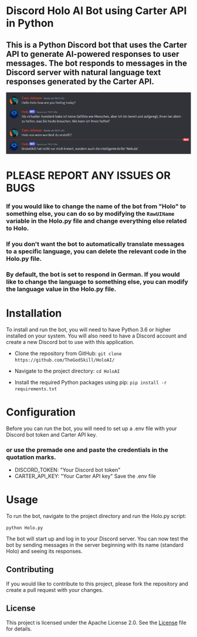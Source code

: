 # Discord Holo AI Bot using Carter API in Python
## This is a Python Discord bot that uses the Carter API to generate AI-powered responses to user messages. The bot responds to messages in the Discord server with natural language text responses generated by the Carter API. 

![alt text](https://github.com/TheGodSkill/HoloAI/blob/main/Example.png)

# PLEASE REPORT ANY ISSUES OR BUGS

### If you would like to change the name of the bot from "Holo" to something else, you can do so by modifying the ```RawUIName``` variable in the Holo.py file and change everything else related to Holo.

### If you don't want the bot to automatically translate messages to a specific language, you can delete the relevant code in the Holo.py file.

### By default, the bot is set to respond in German. If you would like to change the language to something else, you can modify the language value in the Holo.py file.

# Installation
To install and run the bot, you will need to have Python 3.6 or higher installed on your system. You will also need to have a Discord account and create a new Discord bot to use with this application.

- Clone the repository from GitHub: ```git clone https://github.com/TheGodSkill/HoloAI/```

- Navigate to the project directory: ```cd HoloAI```

- Install the required Python packages using pip: ```pip install -r requirements.txt```

# Configuration
Before you can run the bot, you will need to set up a .env file with your Discord bot token and Carter API key.
### or use the premade one and paste the credentials in the quotation marks.
- DISCORD_TOKEN: "Your Discord bot token"
- CARTER_API_KEY: "Your Carter API key"
Save the .env file

# Usage
To run the bot, navigate to the project directory and run the Holo.py script:

```python Holo.py``` 

The bot will start up and log in to your Discord server. You can now test the bot by sending messages in the server beginning with its name (standard Holo) and seeing its responses.

## Contributing
If you would like to contribute to this project, please fork the repository and create a pull request with your changes.

## License
This project is licensed under the Apache License 2.0. See the [License](License) file for details.
